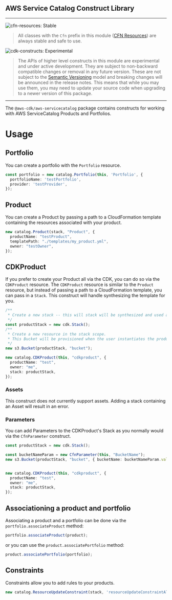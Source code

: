 ## AWS Service Catalog Construct Library
<!--BEGIN STABILITY BANNER-->
---

![cfn-resources: Stable](https://img.shields.io/badge/cfn--resources-stable-success.svg?style=for-the-badge)

> All classes with the `Cfn` prefix in this module ([CFN Resources](https://docs.aws.amazon.com/cdk/latest/guide/constructs.html#constructs_lib)) are always stable and safe to use.

![cdk-constructs: Experimental](https://img.shields.io/badge/experimental-important.svg?style=for-the-badge)

> The APIs of higher level constructs in this module are experimental and under active development. They are subject to non-backward compatible changes or removal in any future version. These are not subject to the [Semantic Versioning](https://semver.org/) model and breaking changes will be announced in the release notes. This means that while you may use them, you may need to update your source code when upgrading to a newer version of this package.
---
<!--END STABILITY BANNER-->

The `@aws-cdk/aws-servicecatalog` package contains constructs for working with AWS ServiceCatalog Products and Portfolios.


Usage
===
## Portfolio
You can create a portfolio with the `Portfolio` resource.
```ts
const portfolio = new catalog.Portfolio(this, 'Portfolio', {
  portfolioName: 'testPortfolio',
  provider: 'testProvider',
});
```
## Product
You can create a Product by passing a path to a CloudFormation template containing the resources associated with your product.
```ts
new catalog.Product(stack, "Product", {
  productName: "testProduct",
  templatePath: "./templates/my_product.yml",
  owner: "testOwner",
});
```
## CDKProduct
If you prefer to create your Product all via the CDK, you can do so via the `CDKProduct` resource. The `CDKProduct` resource is similar to the `Product` resource, but instead of passing a path to a CloudFormation template, you can pass in a `Stack`. This construct will handle synthesizing the template for you.
```ts
/**
 * Create a new stack -- this will stack will be synthesized and used as the product.
 */
const productStack = new cdk.Stack();
/**
 * Create a new resource in the stack scope.
 * This Bucket will be provisioned when the user instantiates the product via ServiceCatalog.
 */
new s3.Bucket(productStack, "bucket");

new catalog.CDKProduct(this, "cdkproduct", {
  productName: "test",
  owner: "me",
  stack: productStack,
});
```

### Assets
This construct does not currently support assets. Adding a stack containing an Asset will result in an error.

### Parameters
You can add Parameters to the CDKProduct's Stack as you normally would via the `CfnParameter` construct.
```ts
const productStack = new cdk.Stack();

const bucketNameParam = new CfnParameter(this, "BucketName");
new s3.Bucket(productStack, "bucket", { bucketName: bucketNameParam.valueAsString });


new catalog.CDKProduct(this, "cdkproduct", {
  productName: "test",
  owner: "me",
  stack: productStack,
});
```
## Associationing a product and portfolio
Associating a product and a portfolio can be done via the `portfolio.associateProduct` method:
```ts
portfolio.associateProduct(product);

```
or you can use the `product.associatePortfolio` method:
```ts
product.associatePortfolio(portfolio);
```

## Constraints
Constraints allow you to add rules to your products.
```ts
new catalog.ResourceUpdateConstraint(stack, 'resourceUpdateConstraintAllowed', { portfolio: portfolio, product: product, allowTagUpdateOnProvisionedProduct: true });
```